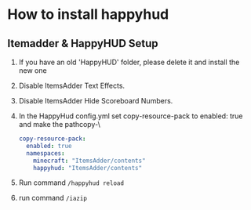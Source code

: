 # How to install happyhud



## Itemadder & HappyHUD Setup



1. If you have an old 'HappyHUD' folder, please delete it and install the new one
2. Disable ItemsAdder Text Effects.
3. Disable ItemsAdder Hide Scoreboard Numbers.
4.  In the HappyHud config.yml set copy-resource-pack to enabled: true and make the pathcopy-\


    ```yaml
    copy-resource-pack:
      enabled: true
      namespaces:
        minecraft: "ItemsAdder/contents"
        happyhud: "ItemsAdder/contents"
    ```


5. Run command `/happyhud reload`
6. run command `/iazip`

